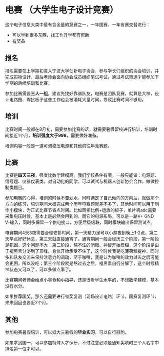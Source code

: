 # 电赛 （大学生电子设计竞赛）

这个电子信息大类中最有含金量的竞赛之一，一年国赛、一年省赛交替进行：

 - 可以学到很多东西，找工作升学都有帮助 
 - 有奖品

## 报名

报名需要在上学期初进入宁波大学创新电子协会，参与学长们组织的协会培训，并完成实物设计，最后老师会面向协会成员组织笔试考试，通过考试筛选才能参加下学期的后续培训和比赛。

参加比赛需要**三人一组**，建议先找好靠谱队友，电赛是团队竞赛，就算是大神，设计电路图、焊接板子这些工作也会被消耗大量时间，导致比赛时间不够用。

## 培训

比赛时间一般都在8月初，需要参加比赛的话，就需要暑假留校进行培训，培训时间接近1个月，**培训强度大于996**，需要做好准备。

培训内容一般是一道可调稳压电源和其他的往年竞赛题。

## 比赛

比赛是**四天三夜**，强度比数学建模高。我们学校条件有限，一般只能做：电源题、信号题、仪器仪表类。对自动化的同学，可以试试与机器人创新协会合作，做做控制类题目。

参加电赛的心得，培训的时候不要划水，同时选定了自己倾向的方向后，就做那个方向的练习，培训期间大概完成两个历年电赛题就差不多了，其他时间可以用于制作小模块，为正式比赛节省点时间。比如同相比例+运放的板子，单片机adc需要采集电压时候，基本上是必然会用到的，而它的电源布局，可以是一路V+ GND V-输入，同时多保留一个供电接口，方便后级级联，同时模块输出保留测试点。

电赛期间4天3夜需要合理安排时间，第一天精力足可以小熬夜到晚上1-2点，第二天早点好好休息，第三天就直接通宵了。通宵期间一般会经历三个阶段，第一阶段是犯困，这个问题不大；第二阶段，熬不住的闭眼、神智开始模糊，这个阶段是由于褪黑素分泌到了顶峰，身体开始承受不住了，这个时候我是吃薄荷糖提神、同时多和队友交流来保持注意力的调动，至于咖啡，我是认为咖啡的效力过去之后可能会更困，所以没吃；第三个阶段就是熬过去之后，褪黑素自行分解了，这个时候精神状态又可以了，可以多做点事了。

比赛期间老师会给点小零食~~和小指导~~，还是很看学生水平的，不想数学建模，基本没有水分。

如果推荐国奖，那么还需要进行省奖复测（现场设计电路）环节，国赛复测环节，来来回回也要近2个月。

## 其他
参加电赛暑假培训，可以抵大三暑假的**毕业实习**，可以自行斟酌。

如果拿到国一，可以参加特殊人才保研，不过注意必须是通知奖项时三个人名字中排名第一位才可以。